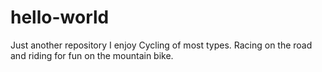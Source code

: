 # hello-world
Just another repository
I enjoy Cycling of most types.
Racing on the road and riding for fun on the mountain bike.
